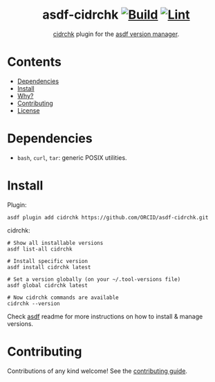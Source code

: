 <div align="center">

# asdf-cidrchk [![Build](https://github.com/ORCID/asdf-cidrchk/actions/workflows/build.yml/badge.svg)](https://github.com/ORCID/asdf-cidrchk/actions/workflows/build.yml) [![Lint](https://github.com/ORCID/asdf-cidrchk/actions/workflows/lint.yml/badge.svg)](https://github.com/ORCID/asdf-cidrchk/actions/workflows/lint.yml)


[cidrchk](https://github.com/mhausenblas/cidrchk) plugin for the [asdf version manager](https://asdf-vm.com).

</div>

# Contents

- [Dependencies](#dependencies)
- [Install](#install)
- [Why?](#why)
- [Contributing](#contributing)
- [License](#license)

# Dependencies

- `bash`, `curl`, `tar`: generic POSIX utilities.

# Install

Plugin:

```shell
asdf plugin add cidrchk https://github.com/ORCID/asdf-cidrchk.git
```

cidrchk:

```shell
# Show all installable versions
asdf list-all cidrchk

# Install specific version
asdf install cidrchk latest

# Set a version globally (on your ~/.tool-versions file)
asdf global cidrchk latest

# Now cidrchk commands are available
cidrchk --version
```

Check [asdf](https://github.com/asdf-vm/asdf) readme for more instructions on how to
install & manage versions.

# Contributing

Contributions of any kind welcome! See the [contributing guide](contributing.md).

